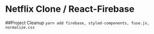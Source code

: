 # Netflix Clone / React-Firebase


##Project Cleanup
 `yarn add firebase, styled-components, fuse.js, normalize.css`


